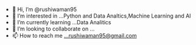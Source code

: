 - 👋 Hi, I’m @rushiwaman95
- 👀 I’m interested in ...Python and Data Analtics,Machine Learning and AI
- 🌱 I’m currently learning ...Data Analitics
- 💞️ I’m looking to collaborate on ...
- 📫 How to reach me ...rushiwaman95@gmail.com

<!---
rushiwaman95/rushiwaman95 is a ✨ special ✨ repository because its `README.md` (this file) appears on your GitHub profile.
You can click the Preview link to take a look at your changes.
--->
